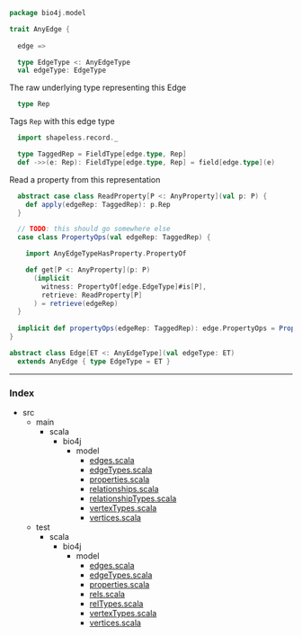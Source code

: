 
```scala
package bio4j.model

trait AnyEdge {
  
  edge =>

  type EdgeType <: AnyEdgeType
  val edgeType: EdgeType
```

The raw underlying type representing this Edge

```scala
  type Rep
```

Tags `Rep` with this edge type

```scala
  import shapeless.record._

  type TaggedRep = FieldType[edge.type, Rep]
  def ->>(e: Rep): FieldType[edge.type, Rep] = field[edge.type](e)
```

Read a property from this representation

```scala
  abstract case class ReadProperty[P <: AnyProperty](val p: P) {
    def apply(edgeRep: TaggedRep): p.Rep
  }

  // TODO: this should go somewhere else
  case class PropertyOps(val edgeRep: TaggedRep) {

    import AnyEdgeTypeHasProperty.PropertyOf

    def get[P <: AnyProperty](p: P)
      (implicit 
        witness: PropertyOf[edge.EdgeType]#is[P],
        retrieve: ReadProperty[P]
      ) = retrieve(edgeRep)
  }
  
  implicit def propertyOps(edgeRep: TaggedRep): edge.PropertyOps = PropertyOps(edgeRep)
}

abstract class Edge[ET <: AnyEdgeType](val edgeType: ET)
  extends AnyEdge { type EdgeType = ET }

```


------

### Index

+ src
  + main
    + scala
      + bio4j
        + model
          + [edges.scala][main/scala/bio4j/model/edges.scala]
          + [edgeTypes.scala][main/scala/bio4j/model/edgeTypes.scala]
          + [properties.scala][main/scala/bio4j/model/properties.scala]
          + [relationships.scala][main/scala/bio4j/model/relationships.scala]
          + [relationshipTypes.scala][main/scala/bio4j/model/relationshipTypes.scala]
          + [vertexTypes.scala][main/scala/bio4j/model/vertexTypes.scala]
          + [vertices.scala][main/scala/bio4j/model/vertices.scala]
  + test
    + scala
      + bio4j
        + model
          + [edges.scala][test/scala/bio4j/model/edges.scala]
          + [edgeTypes.scala][test/scala/bio4j/model/edgeTypes.scala]
          + [properties.scala][test/scala/bio4j/model/properties.scala]
          + [rels.scala][test/scala/bio4j/model/rels.scala]
          + [relTypes.scala][test/scala/bio4j/model/relTypes.scala]
          + [vertexTypes.scala][test/scala/bio4j/model/vertexTypes.scala]
          + [vertices.scala][test/scala/bio4j/model/vertices.scala]

[main/scala/bio4j/model/edges.scala]: edges.scala.md
[main/scala/bio4j/model/edgeTypes.scala]: edgeTypes.scala.md
[main/scala/bio4j/model/properties.scala]: properties.scala.md
[main/scala/bio4j/model/relationships.scala]: relationships.scala.md
[main/scala/bio4j/model/relationshipTypes.scala]: relationshipTypes.scala.md
[main/scala/bio4j/model/vertexTypes.scala]: vertexTypes.scala.md
[main/scala/bio4j/model/vertices.scala]: vertices.scala.md
[test/scala/bio4j/model/edges.scala]: ../../../../test/scala/bio4j/model/edges.scala.md
[test/scala/bio4j/model/edgeTypes.scala]: ../../../../test/scala/bio4j/model/edgeTypes.scala.md
[test/scala/bio4j/model/properties.scala]: ../../../../test/scala/bio4j/model/properties.scala.md
[test/scala/bio4j/model/rels.scala]: ../../../../test/scala/bio4j/model/rels.scala.md
[test/scala/bio4j/model/relTypes.scala]: ../../../../test/scala/bio4j/model/relTypes.scala.md
[test/scala/bio4j/model/vertexTypes.scala]: ../../../../test/scala/bio4j/model/vertexTypes.scala.md
[test/scala/bio4j/model/vertices.scala]: ../../../../test/scala/bio4j/model/vertices.scala.md